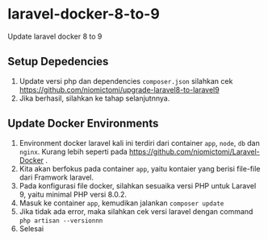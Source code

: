 # laravel-docker-8-to-9
Update laravel docker 8 to 9

## Setup Depedencies
1. Update versi php dan dependencies ```composer.json``` silahkan cek https://github.com/niomictomi/upgrade-laravel8-to-laravel9
2. Jika berhasil, silahkan ke tahap selanjutnnya.

## Update Docker Environments
1. Environment docker laravel kali ini terdiri dari container ```app```, ```node```, ```db``` dan ```nginx```. Kurang lebih seperti pada https://github.com/niomictomi/Laravel-Docker .
2. Kita akan berfokus pada container ```app```, yaitu kontaier yang berisi file-file dari Framwork laravel.
3. Pada konfigurasi file docker, silahkan sesuaika versi PHP untuk Laravel 9, yaitu minimal PHP versi 8.0.2.
4. Masuk ke container ```app```, kemudikan jalankan ```composer update```
5. Jika tidak ada error, maka silahkan cek versi laravel dengan command ```php artisan --versionnn```
6. Selesai
